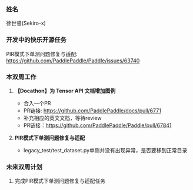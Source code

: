 ### 姓名

徐世睿(Sekiro-x)

### 开发中的快乐开源任务

PIR模式下单测问题修复与适配: https://github.com/PaddlePaddle/Paddle/issues/63740

### 本双周工作

1. **【Docathon】为 Tensor API 文档增加图例**

   - 合入一个PR
   - PR链接: https://github.com/PaddlePaddle/docs/pull/6771
   - 补充相应的英文文档，等待review
   - PR链接：https://github.com/PaddlePaddle/Paddle/pull/67841
  
2. **PIR模式下单测问题修复与适配**
   
   - legacy_test/test_dataset.py单侧并没有出现异常，是否要移到正常目录
   

### 未来双周计划

1. 完成PIR模式下单测问题修复与适配任务
